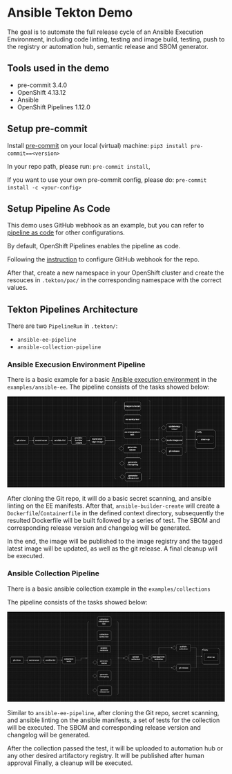 # Ansible Tekton Demo

The goal is to automate the full release cycle of an Ansible Execution Environment,
including code linting, testing and image build, testing, push to the registry
or automation hub, semantic release and SBOM generator.

## Tools used in the demo

- pre-commit 3.4.0
- OpenShift 4.13.12
- Ansible
- OpenShift Pipelines 1.12.0

## Setup pre-commit

Install [pre-commit](https://pre-commit.com/) on your local (virtual)
machine: `pip3 install pre-commit==<version>`

In your repo path, please run: `pre-commit install`,

If you want to use your own pre-commit config, please do:
`pre-commit install -c <your-config>`

## Setup Pipeline As Code

This demo uses GitHub webhook as an example, but you can refer to
[pipeline as code](https://pipelinesascode.com/) for other configurations.

By default, OpenShift Pipelines enables the pipeline as code.

Following the [instruction](https://pipelinesascode.com/docs/install/github_webhook/)
to configure GitHub webhook for the repo.

After that, create a new namespace in your OpenShift cluster and create the resouces
in `.tekton/pac/` in the corresponding namespace with the correct values.

## Tekton Pipelines Architecture

There are two `PipelineRun` in `.tekton/`:

- `ansible-ee-pipeline`
- `ansible-collection-pipeline`

### Ansible Execusion Environment Pipeline

There is a basic example for a basic [Ansible execution
environment](https://docs.ansible.com/automation-controller/latest/html/userguide/execution_environments.html)
in the `examples/ansible-ee`.
The pipeline consists of the tasks showed below:

![figure](./assets/ansible-ee-pipeline.png)

After cloning the Git repo, it will do a basic secret scanning, and ansible linting on the
EE manifests. After that, `ansible-builder-create` will create a `Dockerfile`/`Containerfile`
in the defined context directory, subsequently the resulted Dockerfile will be built followed by
a series of test. The SBOM and corresponding release version and changelog will be generated.

In the end, the image will be published to the image registry and the tagged latest image will be
updated, as well as the git release. A final cleanup will be executed.

### Ansible Collection Pipeline

There is a basic ansible collection example in the `examples/collections`

The pipeline consists of the tasks showed below:

![figure](./assets/ansible-collection-pipeline.png)

Similar to `ansible-ee-pipeline`, after cloning the Git repo, secret scanning,
and ansible linting on the ansible manifests, a set of tests for the collection
will be executed. The SBOM and corresponding release version and changelog will
be generated.

After the collection passed the test, it will be uploaded to automation
hub or any other desired artifactory registry. It will be published after human approval
Finally, a cleanup will be executed.
